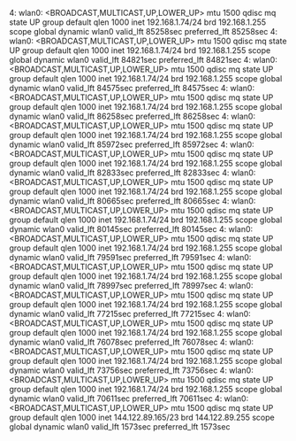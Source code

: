 4: wlan0: <BROADCAST,MULTICAST,UP,LOWER_UP> mtu 1500 qdisc mq state UP group default qlen 1000
    inet 192.168.1.74/24 brd 192.168.1.255 scope global dynamic wlan0
       valid_lft 85258sec preferred_lft 85258sec
4: wlan0: <BROADCAST,MULTICAST,UP,LOWER_UP> mtu 1500 qdisc mq state UP group default qlen 1000
    inet 192.168.1.74/24 brd 192.168.1.255 scope global dynamic wlan0
       valid_lft 84821sec preferred_lft 84821sec
4: wlan0: <BROADCAST,MULTICAST,UP,LOWER_UP> mtu 1500 qdisc mq state UP group default qlen 1000
    inet 192.168.1.74/24 brd 192.168.1.255 scope global dynamic wlan0
       valid_lft 84575sec preferred_lft 84575sec
4: wlan0: <BROADCAST,MULTICAST,UP,LOWER_UP> mtu 1500 qdisc mq state UP group default qlen 1000
    inet 192.168.1.74/24 brd 192.168.1.255 scope global dynamic wlan0
       valid_lft 86258sec preferred_lft 86258sec
4: wlan0: <BROADCAST,MULTICAST,UP,LOWER_UP> mtu 1500 qdisc mq state UP group default qlen 1000
    inet 192.168.1.74/24 brd 192.168.1.255 scope global dynamic wlan0
       valid_lft 85972sec preferred_lft 85972sec
4: wlan0: <BROADCAST,MULTICAST,UP,LOWER_UP> mtu 1500 qdisc mq state UP group default qlen 1000
    inet 192.168.1.74/24 brd 192.168.1.255 scope global dynamic wlan0
       valid_lft 82833sec preferred_lft 82833sec
4: wlan0: <BROADCAST,MULTICAST,UP,LOWER_UP> mtu 1500 qdisc mq state UP group default qlen 1000
    inet 192.168.1.74/24 brd 192.168.1.255 scope global dynamic wlan0
       valid_lft 80665sec preferred_lft 80665sec
4: wlan0: <BROADCAST,MULTICAST,UP,LOWER_UP> mtu 1500 qdisc mq state UP group default qlen 1000
    inet 192.168.1.74/24 brd 192.168.1.255 scope global dynamic wlan0
       valid_lft 80145sec preferred_lft 80145sec
4: wlan0: <BROADCAST,MULTICAST,UP,LOWER_UP> mtu 1500 qdisc mq state UP group default qlen 1000
    inet 192.168.1.74/24 brd 192.168.1.255 scope global dynamic wlan0
       valid_lft 79591sec preferred_lft 79591sec
4: wlan0: <BROADCAST,MULTICAST,UP,LOWER_UP> mtu 1500 qdisc mq state UP group default qlen 1000
    inet 192.168.1.74/24 brd 192.168.1.255 scope global dynamic wlan0
       valid_lft 78997sec preferred_lft 78997sec
4: wlan0: <BROADCAST,MULTICAST,UP,LOWER_UP> mtu 1500 qdisc mq state UP group default qlen 1000
    inet 192.168.1.74/24 brd 192.168.1.255 scope global dynamic wlan0
       valid_lft 77215sec preferred_lft 77215sec
4: wlan0: <BROADCAST,MULTICAST,UP,LOWER_UP> mtu 1500 qdisc mq state UP group default qlen 1000
    inet 192.168.1.74/24 brd 192.168.1.255 scope global dynamic wlan0
       valid_lft 76078sec preferred_lft 76078sec
4: wlan0: <BROADCAST,MULTICAST,UP,LOWER_UP> mtu 1500 qdisc mq state UP group default qlen 1000
    inet 192.168.1.74/24 brd 192.168.1.255 scope global dynamic wlan0
       valid_lft 73756sec preferred_lft 73756sec
4: wlan0: <BROADCAST,MULTICAST,UP,LOWER_UP> mtu 1500 qdisc mq state UP group default qlen 1000
    inet 192.168.1.74/24 brd 192.168.1.255 scope global dynamic wlan0
       valid_lft 70611sec preferred_lft 70611sec
4: wlan0: <BROADCAST,MULTICAST,UP,LOWER_UP> mtu 1500 qdisc mq state UP group default qlen 1000
    inet 144.122.89.165/23 brd 144.122.89.255 scope global dynamic wlan0
       valid_lft 1573sec preferred_lft 1573sec
